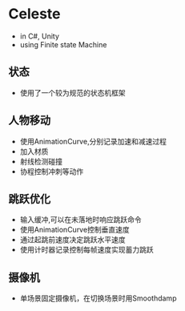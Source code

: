
# Celeste
- in C#, Unity
- using Finite state Machine
  
## 状态
- 使用了一个较为规范的状态机框架

## 人物移动
- 使用AnimationCurve,分别记录加速和减速过程
- 加入材质
- 射线检测碰撞
- 协程控制冲刺等动作

## 跳跃优化
- 输入缓冲,可以在未落地时响应跳跃命令
- 使用AnimationCurve控制垂直速度
- 通过起跳前速度决定跳跃水平速度
- 使用计时器记录控制每帧速度实现蓄力跳跃

## 摄像机
- 单场景固定摄像机，在切换场景时用Smoothdamp



